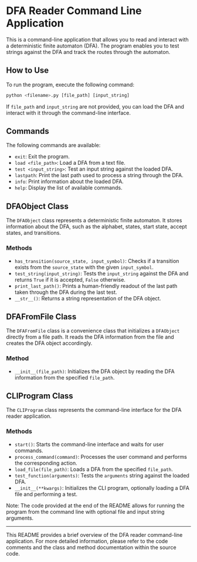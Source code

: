 # DFA Reader Command Line Application

This is a command-line application that allows you to read and interact with a deterministic finite automaton (DFA). The program enables you to test strings against the DFA and track the routes through the automaton.

## How to Use

To run the program, execute the following command:

```python
python <filename>.py [file_path] [input_string]
```

If `file_path` and `input_string` are not provided, you can load the DFA and interact with it through the command-line interface.

## Commands

The following commands are available:

- `exit`: Exit the program.
- `load <file_path>`: Load a DFA from a text file.
- `test <input_string>`: Test an input string against the loaded DFA.
- `lastpath`: Print the last path used to process a string through the DFA.
- `info`: Print information about the loaded DFA.
- `help`: Display the list of available commands.

## DFAObject Class

The `DFAObject` class represents a deterministic finite automaton. It stores information about the DFA, such as the alphabet, states, start state, accept states, and transitions.

### Methods

- `has_transition(source_state, input_symbol)`: Checks if a transition exists from the `source_state` with the given `input_symbol`.
- `test_string(input_string)`: Tests the `input_string` against the DFA and returns `True` if it is accepted, `False` otherwise.
- `print_last_path()`: Prints a human-friendly readout of the last path taken through the DFA during the last test.
- `__str__()`: Returns a string representation of the DFA object.

## DFAFromFile Class

The `DFAFromFile` class is a convenience class that initializes a `DFAObject` directly from a file path. It reads the DFA information from the file and creates the DFA object accordingly.

### Method

- `__init__(file_path)`: Initializes the DFA object by reading the DFA information from the specified `file_path`.

## CLIProgram Class

The `CLIProgram` class represents the command-line interface for the DFA reader application.

### Methods

- `start()`: Starts the command-line interface and waits for user commands.
- `process_command(command)`: Processes the user command and performs the corresponding action.
- `load_file(file_path)`: Loads a DFA from the specified `file_path`.
- `test_function(arguments)`: Tests the `arguments` string against the loaded DFA.
- `__init__(**kwargs)`: Initializes the CLI program, optionally loading a DFA file and performing a test.

Note: The code provided at the end of the README allows for running the program from the command line with optional file and input string arguments.

---

This README provides a brief overview of the DFA reader command-line application. For more detailed information, please refer to the code comments and the class and method documentation within the source code.